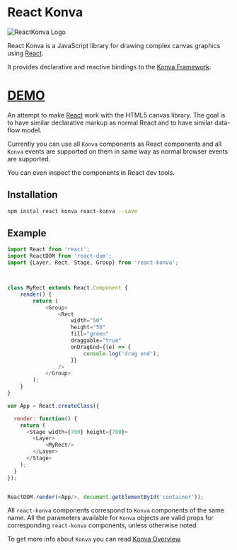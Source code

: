# React Konva

![ReactKonva Logo](https://cloud.githubusercontent.com/assets/1443320/12193428/3bda2fcc-b623-11e5-8319-b1ccfc95eaec.png)

React Konva is a JavaScript library for drawing complex canvas graphics using [React](http://facebook.github.io/react/).

It provides declarative and reactive bindings to the [Konva Framework](http://konvajs.github.io/).

# [DEMO](http://jsbin.com/camene/edit?html,js,output)

An attempt to make [React](http://facebook.github.io/react/) work with the HTML5 canvas library. The goal is to have
similar declarative markup as normal React and to have similar data-flow model.

Currently you can use all `Konva` components as React components and all `Konva`
events are supported on them in same way as normal browser events are supported.

You can even inspect the components in React dev tools.

## Installation

```bash
npm instal react konva react-konva --save
```

## Example

```javascript
import React from 'react';
import ReactDOM from 'react-dom';
import {Layer, Rect, Stage, Group} from 'react-konva';



class MyRect extends React.Component {
    render() {
        return (
            <Group>
                <Rect
                    width="50"
                    height="50"
                    fill="green"
                    draggable="true"
                    onDragEnd={(e) => {
                        console.log('drag end');
                    }}
                />
            </Group>
        );
    }
}

var App = React.createClass({

  render: function() {
    return (
      <Stage width={700} height={700}>
        <Layer>
            <MyRect/>
        </Layer>
      </Stage>
    );
  }
});


ReactDOM.render(<App/>, document.getElementById('container'));
```



All `react-konva` components correspond to `Konva` components of the same
name. All the parameters available for `Konva` objects are valid props for
corresponding `react-konva` components, unless otherwise noted.

To get more info about `Konva` you can read [Konva Overview](http://konvajs.github.io/docs/overview.html).
